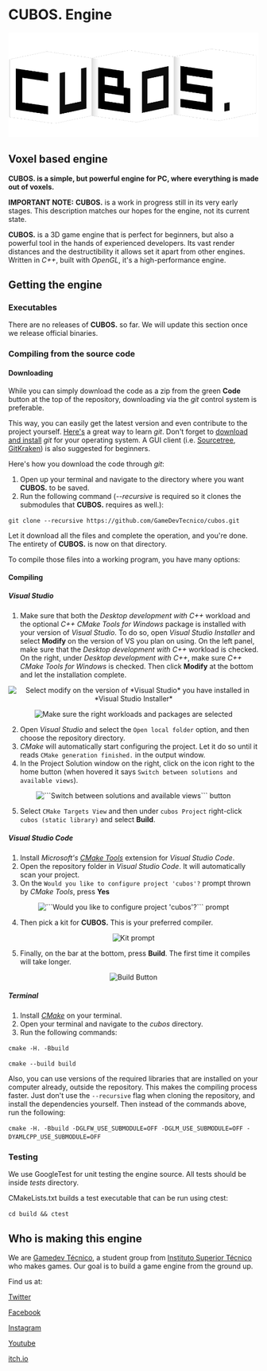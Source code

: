 # **CUBOS.** Engine

<p align="center">
  <!-- if we ever get a site, we can put the link here-->
  <!-- <a href="https://godotengine.org"> -->
    <img src="docs/images/CubosLogo.png" alt="cubos. Engine logo">
  <!-- </a> -->
</p>

## Voxel based engine

**CUBOS. is a simple, but powerful engine for PC, where everything is made out of voxels.**

**IMPORTANT NOTE:** **CUBOS.** is a work in progress still in its very early stages. This description matches our hopes for the engine, not its current state.

**CUBOS.** is a 3D game engine that is perfect for beginners, but also a powerful tool in the hands of experienced developers.
Its vast render distances and the destructibility it allows set it apart from other engines.
Written in *C++*, built with *OpenGL*, it's a high-performance engine.

## Getting the engine

### Executables

There are no releases of **CUBOS.** so far. We will update this section once we release official binaries.
<!--Official binaries for **CUBOS.** can be found
on the [releases](https://github.com/GameDevTecnico/cubos/releases) page.-->

### Compiling from the source code

#### Downloading 

While you can simply download the code as a zip from the green **Code** button at the top of the repository, downloading via the *git* control system is preferable.

This way, you can easily get the latest version and even contribute to the project yourself. [Here's](https://learngitbranching.js.org/) a great way to learn *git*. Don't forget to [download and install](https://git-scm.com/book/en/v2/Getting-Started-Installing-Git) *git* for your operating system. A GUI client (i.e. [Sourcetree](https://www.sourcetreeapp.com/), [GitKraken](https://www.gitkraken.com/)) is also suggested for beginners.

Here's how you download the code through *git*:

1. Open up your terminal and navigate to the directory where you want **CUBOS.** to be saved.
2. Run the following command (*--recursive* is required so it clones the submodules that **CUBOS.** requires as well.):

``` git clone --recursive https://github.com/GameDevTecnico/cubos.git ``` 

Let it download all the files and complete the operation, and you're done. The entirety of **CUBOS.** is now on that directory.

To compile those files into a working program, you have many options:

#### Compiling

##### Visual Studio

1. Make sure that both the *Desktop development with C++* workload and the optional *C++ CMake Tools for Windows* package is installed with your version of *Visual Studio*. 
To do so, open *Visual Studio Installer* and select **Modify** on the version of VS you plan on using. On the left panel, make sure that the *Desktop development with C++* workload is checked. On the right, under *Desktop development with C++*, make sure *C++ CMake Tools for Windows* is checked. Then click **Modify** at the bottom and let the installation complete.

<p align="center">
    <img src="docs/images/VisualStudioInstaller1.png" alt="Select modify on the version of *Visual Studio* you have installed in *Visual Studio Installer*">
</p>
<p align="center">
    <img src="docs/images/VisualStudioInstaller2.png" alt="Make sure the right workloads and packages are selected">
</p>

2. Open *Visual Studio* and select the ```Open local folder``` option, and then choose the repository directory. 
3. *CMake* will automatically start configuring the project. Let it do so until it reads ```CMake generation finished.``` in the output window.
4. In the Project Solution window on the right, click on the icon right to the home button (when hovered it says ```Switch between solutions and available views```).

<p align="center">
    <img src="docs/images/VSChangeView.png" alt="```Switch between solutions and available views``` button">
</p>

5. Select ```CMake Targets View``` and then under ```cubos Project``` right-click ```cubos (static library)``` and select **Build**.

##### Visual Studio Code

1. Install *Microsoft's* *[CMake Tools](https://marketplace.visualstudio.com/items?itemName=ms-vscode.cmake-tools)* extension for *Visual Studio Code*.
2. Open the repository folder in *Visual Studio Code*. It will automatically scan your project.
3. On the ```Would you like to configure project 'cubos'?``` prompt thrown by *CMake Tools*, press **Yes**

<p align="center">
    <img src="docs/images/CMakeToolsPrompt.png" alt="```Would you like to configure project 'cubos'?``` prompt">
</p>

4. Then pick a kit for **CUBOS.** This is your preferred compiler.

<p align="center">
    <img src="docs/images/CMakeKitPrompt.png" alt="Kit prompt">
</p>

5. Finally, on the bar at the bottom, press **Build**. The first time it compiles will take longer.

<p align="center">
    <img src="docs/images/VSCodeBuild.png" alt="Build Button">
</p>

##### Terminal

1. Install *[CMake](https://cmake.org/install/)* on your terminal.
2. Open your terminal and navigate to the *cubos* directory.
3. Run the following commands:

```cmake -H. -Bbuild```

```cmake --build build```

Also, you can use versions of the required libraries that are installed on your computer already, outside the repository. This makes the compiling process faster. Just don't use the ```--recursive``` flag when cloning the repository, and install the dependencies yourself. Then instead of the commands above, run the following: 

```cmake -H. -Bbuild -DGLFW_USE_SUBMODULE=OFF -DGLM_USE_SUBMODULE=OFF -DYAMLCPP_USE_SUBMODULE=OFF```

### Testing

We use GoogleTest for unit testing the engine source.
All tests should be inside *tests* directory.

CMakeLists.txt builds a test executable that can be run using ctest:

```cd build && ctest ```

## Who is making this engine

We are  [Gamedev Técnico](https://www.instagram.com/gamedevtecnico/), a student group from [Instituto Superior Técnico](https://tecnico.ulisboa.pt/en/) who makes games. Our goal is to build a game engine from the ground up. 

Find us at:

[Twitter](https://twitter.com/GameDevTecnico)

[Facebook](https://www.facebook.com/Game-Dev-T%C3%A9cnico-107405047487324/)

[Instagram](https://www.instagram.com/gamedevtecnico/)

[Youtube](https://www.youtube.com/channel/UCpJf5Ih7SE9wAgaZ_OF9qYA)

[itch.io](https://gamedevtecnico.itch.io/)

